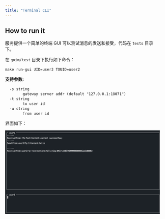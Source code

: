 ```yaml
---
title: "Terminal CLI"
---
```


## How to run it

服务提供一个简单的终端 GUI 可以测试消息的发送和接受，代码在 `tests` 目录下。

在 `goim/test` 目录下执行如下命令：

```shell
make run-gui UID=user3 TOUID=user2
```

**支持参数:**

```shell
  -s string
        gateway server addr (default "127.0.0.1:18071")
  -t string
        to user id
  -u string
        from user id
```

界面如下：

![gui](./gui.png)
